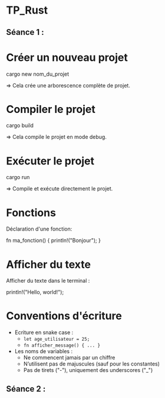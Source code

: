 # TP_Rust


## Séance 1 :

# Créer un nouveau projet
cargo new nom_du_projet

=> Cela crée une arborescence complète de projet.

# Compiler le projet
cargo build

=> Cela compile le projet en mode debug.

# Exécuter le projet
cargo run

=> Compile et exécute directement le projet.

# Fonctions
Déclaration d'une fonction:

fn ma_fonction() {
    println!("Bonjour");
}


# Afficher du texte
Afficher du texte dans le terminal :

println!("Hello, world!");


# Conventions d'écriture
- Ecriture en snake case :
  - `let age_utilisateur = 25;`
  - `fn afficher_message() { ... }`
- Les noms de variables :
  - Ne commencent jamais par un chiffre
  - N’utilisent pas de majuscules (sauf pour les constantes)
  - Pas de tirets ("-"), uniquement des underscores ("_")




## Séance 2 :













